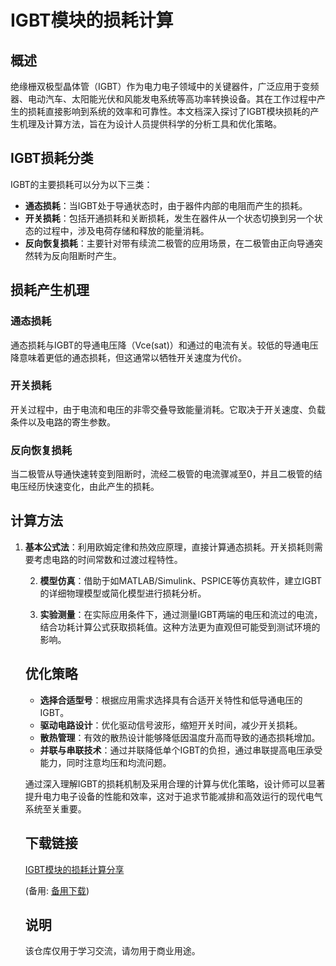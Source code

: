 # IGBT模块的损耗计算

## 概述
绝缘栅双极型晶体管（IGBT）作为电力电子领域中的关键器件，广泛应用于变频器、电动汽车、太阳能光伏和风能发电系统等高功率转换设备。其在工作过程中产生的损耗直接影响到系统的效率和可靠性。本文档深入探讨了IGBT模块损耗的产生机理及计算方法，旨在为设计人员提供科学的分析工具和优化策略。

## IGBT损耗分类
IGBT的主要损耗可以分为以下三类：
- **通态损耗**：当IGBT处于导通状态时，由于器件内部的电阻而产生的损耗。
- **开关损耗**：包括开通损耗和关断损耗，发生在器件从一个状态切换到另一个状态的过程中，涉及电荷存储和释放的能量消耗。
- **反向恢复损耗**：主要针对带有续流二极管的应用场景，在二极管由正向导通突然转为反向阻断时产生。

## 损耗产生机理
### 通态损耗
通态损耗与IGBT的导通电压降（Vce(sat)）和通过的电流有关。较低的导通电压降意味着更低的通态损耗，但这通常以牺牲开关速度为代价。

### 开关损耗
开关过程中，由于电流和电压的非零交叠导致能量消耗。它取决于开关速度、负载条件以及电路的寄生参数。

### 反向恢复损耗
当二极管从导通快速转变到阻断时，流经二极管的电流骤减至0，并且二极管的结电压经历快速变化，由此产生的损耗。

## 计算方法
1. **基本公式法**：利用欧姆定律和热效应原理，直接计算通态损耗。开关损耗则需要考虑电路的时间常数和过渡过程特性。

   2. **模型仿真**：借助于如MATLAB/Simulink、PSPICE等仿真软件，建立IGBT的详细物理模型或简化模型进行损耗分析。

   3. **实验测量**：在实际应用条件下，通过测量IGBT两端的电压和流过的电流，结合功耗计算公式获取损耗值。这种方法更为直观但可能受到测试环境的影响。

   ## 优化策略
   - **选择合适型号**：根据应用需求选择具有合适开关特性和低导通电压的IGBT。
   - **驱动电路设计**：优化驱动信号波形，缩短开关时间，减少开关损耗。
   - **散热管理**：有效的散热设计能够降低因温度升高而导致的通态损耗增加。
   - **并联与串联技术**：通过并联降低单个IGBT的负担，通过串联提高电压承受能力，同时注意均压和均流问题。

   通过深入理解IGBT的损耗机制及采用合理的计算与优化策略，设计师可以显著提升电力电子设备的性能和效率，这对于追求节能减排和高效运行的现代电气系统至关重要。

   ## 下载链接
   [IGBT模块的损耗计算分享](https://pan.quark.cn/s/dc3f583e495b) 

   (备用: [备用下载](https://pan.baidu.com/s/1mQrtyRxzEYucnmLgZMk_2g?pwd=1234))

   ## 说明

   该仓库仅用于学习交流，请勿用于商业用途。
